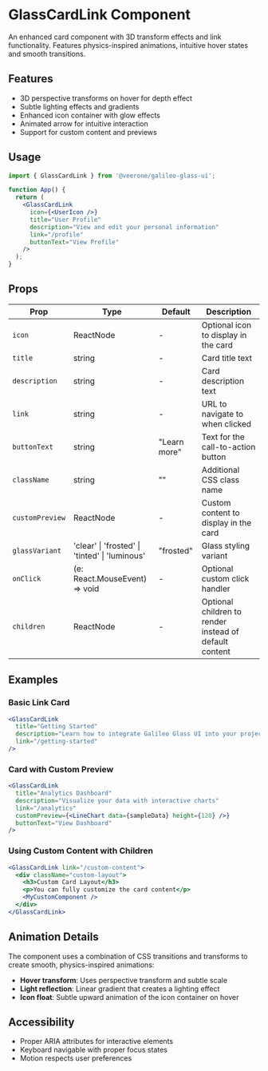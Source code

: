 # GlassCardLink Component

An enhanced card component with 3D transform effects and link functionality. Features physics-inspired animations, intuitive hover states and smooth transitions.

## Features

- 3D perspective transforms on hover for depth effect
- Subtle lighting effects and gradients
- Enhanced icon container with glow effects
- Animated arrow for intuitive interaction
- Support for custom content and previews

## Usage

```jsx
import { GlassCardLink } from '@veerone/galileo-glass-ui';

function App() {
  return (
    <GlassCardLink
      icon={<UserIcon />}
      title="User Profile"
      description="View and edit your personal information"
      link="/profile"
      buttonText="View Profile"
    />
  );
}
```

## Props

| Prop | Type | Default | Description |
|------|------|---------|-------------|
| `icon` | ReactNode | - | Optional icon to display in the card |
| `title` | string | - | Card title text |
| `description` | string | - | Card description text |
| `link` | string | - | URL to navigate to when clicked |
| `buttonText` | string | "Learn more" | Text for the call-to-action button |
| `className` | string | "" | Additional CSS class name |
| `customPreview` | ReactNode | - | Custom content to display in the card |
| `glassVariant` | 'clear' \| 'frosted' \| 'tinted' \| 'luminous' | "frosted" | Glass styling variant |
| `onClick` | (e: React.MouseEvent) => void | - | Optional custom click handler |
| `children` | ReactNode | - | Optional children to render instead of default content |

## Examples

### Basic Link Card

```jsx
<GlassCardLink
  title="Getting Started"
  description="Learn how to integrate Galileo Glass UI into your project"
  link="/getting-started"
/>
```

### Card with Custom Preview

```jsx
<GlassCardLink
  title="Analytics Dashboard"
  description="Visualize your data with interactive charts"
  link="/analytics"
  customPreview={<LineChart data={sampleData} height={120} />}
  buttonText="View Dashboard"
/>
```

### Using Custom Content with Children

```jsx
<GlassCardLink link="/custom-content">
  <div className="custom-layout">
    <h3>Custom Card Layout</h3>
    <p>You can fully customize the card content</p>
    <MyCustomComponent />
  </div>
</GlassCardLink>
```

## Animation Details

The component uses a combination of CSS transitions and transforms to create smooth, physics-inspired animations:

- **Hover transform**: Uses perspective transform and subtle scale
- **Light reflection**: Linear gradient that creates a lighting effect
- **Icon float**: Subtle upward animation of the icon container on hover

## Accessibility

- Proper ARIA attributes for interactive elements
- Keyboard navigable with proper focus states
- Motion respects user preferences 